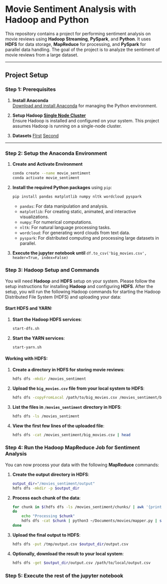 # Movie Sentiment Analysis with Hadoop and Python


This repository contains a project for performing sentiment analysis on movie reviews using **Hadoop Streaming**, **PySpark**, and **Python**. It uses **HDFS** for data storage, **MapReduce** for processing, and **PySpark** for parallel data handling. The goal of the project is to analyze the sentiment of movie reviews from a large dataset.

---

## Project Setup

### Step 1: Prerequisites

1. **Install Anaconda**  
   [Download and install Anaconda](https://www.anaconda.com/products/distribution) for managing the Python environment.

2. **Setup Hadoop [Single Node Cluster](https://hadoop.apache.org/docs/stable/hadoop-project-dist/hadoop-common/SingleCluster.html)**  
   Ensure Hadoop is installed and configured on your system. This project assumes Hadoop is running on a single-node cluster.

3. **Datasets**
   [FIrst](https://www.kaggle.com/datasets/stefanoleone992/rotten-tomatoes-movies-and-critic-reviews-dataset?select=rotten_tomatoes_movies.csv)
  [Second](https://www.kaggle.com/datasets/andrezaza/clapper-massive-rotten-tomatoes-movies-and-reviews?select=rotten_tomatoes_movie_reviews.csv)

---

### Step 2: Setup the Anaconda Environment

1. **Create and Activate Environment**

   ```bash
   conda create --name movie_sentiment
   conda activate movie_sentiment
   ```

2. **Install the required Python packages** using `pip`:
    ```bash
    pip install pandas matplotlib numpy nltk wordcloud pyspark
    ```

    - `pandas`: For data manipulation and analysis.
    - `matplotlib`: For creating static, animated, and interactive visualizations.
    - `numpy`: For numerical computations.
    - `nltk`: For natural language processing tasks.
    - `wordcloud`: For generating word clouds from text data.
    - `pyspark`: For distributed computing and processing large datasets in parallel.

3. **Execute the jupyter notebook until**
```df.to_csv('big_movies.csv', header=True, index=False)```

### Step 3: Hadoop Setup and Commands

You will need **Hadoop** and **HDFS** setup on your system. Please follow the setup instructions for installing **Hadoop** and configuring **HDFS**. After the setup, you will run the following Hadoop commands for starting the Hadoop Distributed File System (HDFS) and uploading your data:

#### Start HDFS and YARN:

1. **Start the Hadoop HDFS services**:
    ```bash
    start-dfs.sh
    ```

2. **Start the YARN services**:
    ```bash
    start-yarn.sh
    ```

#### Working with HDFS:

1. **Create a directory in HDFS for storing movie reviews**:
    ```bash
    hdfs dfs -mkdir /movies_sentiment
    ```

2. **Upload the `big_movies.csv` file from your local system to HDFS**:
    ```bash
    hdfs dfs -copyFromLocal /path/to/big_movies.csv /movies_sentiment/big_movies.csv
    ```

3. **List the files in `/movies_sentiment` directory in HDFS**:
    ```bash
    hdfs dfs -ls /movies_sentiment
    ```

4. **View the first few lines of the uploaded file**:
    ```bash
    hdfs dfs -cat /movies_sentiment/big_movies.csv | head
    ```

### Step 4: Run the Hadoop MapReduce Job for Sentiment Analysis

You can now process your data with the following **MapReduce** commands:

1. **Create the output directory in HDFS**:
    ```bash
    output_dir="/movies_sentiment/output"
    hdfs dfs -mkdir -p $output_dir
    ```

2. **Process each chunk of the data**:
    ```bash
    for chunk in $(hdfs dfs -ls /movies_sentiment/chunks/ | awk '{print $8}')
    do
        echo "Processing $chunk"
        hdfs dfs -cat $chunk | python3 ~/Documents/movies/mapper.py | sort | python3 ~/Documents/movies/reducer.py >> /tmp/output.csv
    done
    ```

3. **Upload the final output to HDFS**:
    ```bash
    hdfs dfs -put /tmp/output.csv $output_dir/output.csv
    ```

4. **Optionally, download the result to your local system**:
    ```bash
    hdfs dfs -get $output_dir/output.csv /path/to/local/output.csv
    ```

### Step 5: Execute the rest of the jupyter notebook
	
